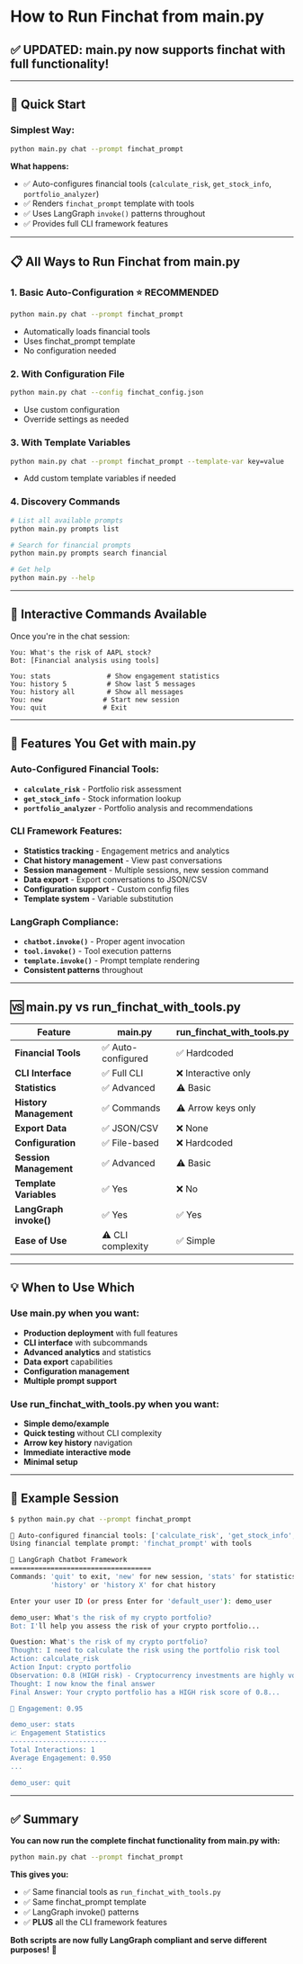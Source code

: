 # How to Run Finchat from main.py

## ✅ **UPDATED**: main.py now supports finchat with full functionality!

---

## 🚀 **Quick Start**

### **Simplest Way:**
```bash
python main.py chat --prompt finchat_prompt
```

**What happens:**
- ✅ Auto-configures financial tools (`calculate_risk`, `get_stock_info`, `portfolio_analyzer`)
- ✅ Renders `finchat_prompt` template with tools
- ✅ Uses LangGraph `invoke()` patterns throughout
- ✅ Provides full CLI framework features

---

## 📋 **All Ways to Run Finchat from main.py**

### **1. Basic Auto-Configuration** ⭐ **RECOMMENDED**
```bash
python main.py chat --prompt finchat_prompt
```
- Automatically loads financial tools
- Uses finchat_prompt template
- No configuration needed

### **2. With Configuration File**
```bash
python main.py chat --config finchat_config.json
```
- Use custom configuration
- Override settings as needed

### **3. With Template Variables**
```bash
python main.py chat --prompt finchat_prompt --template-var key=value
```
- Add custom template variables if needed

### **4. Discovery Commands**
```bash
# List all available prompts
python main.py prompts list

# Search for financial prompts  
python main.py prompts search financial

# Get help
python main.py --help
```

---

## 🎯 **Interactive Commands Available**

Once you're in the chat session:

```
You: What's the risk of AAPL stock?
Bot: [Financial analysis using tools]

You: stats              # Show engagement statistics
You: history 5          # Show last 5 messages
You: history all        # Show all messages
You: new               # Start new session
You: quit              # Exit
```

---

## 🔧 **Features You Get with main.py**

### **Auto-Configured Financial Tools:**
- **`calculate_risk`** - Portfolio risk assessment
- **`get_stock_info`** - Stock information lookup
- **`portfolio_analyzer`** - Portfolio analysis and recommendations

### **CLI Framework Features:**
- **Statistics tracking** - Engagement metrics and analytics
- **Chat history management** - View past conversations
- **Session management** - Multiple sessions, new session command
- **Data export** - Export conversations to JSON/CSV
- **Configuration support** - Custom config files
- **Template system** - Variable substitution

### **LangGraph Compliance:**
- **`chatbot.invoke()`** - Proper agent invocation
- **`tool.invoke()`** - Tool execution patterns
- **`template.invoke()`** - Prompt template rendering
- **Consistent patterns** throughout

---

## 🆚 **main.py vs run_finchat_with_tools.py**

| Feature | main.py | run_finchat_with_tools.py |
|---------|---------|---------------------------|
| **Financial Tools** | ✅ Auto-configured | ✅ Hardcoded |
| **CLI Interface** | ✅ Full CLI | ❌ Interactive only |
| **Statistics** | ✅ Advanced | ⚠️ Basic |
| **History Management** | ✅ Commands | ⚠️ Arrow keys only |
| **Export Data** | ✅ JSON/CSV | ❌ None |
| **Configuration** | ✅ File-based | ❌ Hardcoded |
| **Session Management** | ✅ Advanced | ⚠️ Basic |
| **Template Variables** | ✅ Yes | ❌ No |
| **LangGraph invoke()** | ✅ Yes | ✅ Yes |
| **Ease of Use** | ⚠️ CLI complexity | ✅ Simple |

---

## 💡 **When to Use Which**

### **Use main.py when you want:**
- **Production deployment** with full features
- **CLI interface** with subcommands
- **Advanced analytics** and statistics
- **Data export** capabilities
- **Configuration management**
- **Multiple prompt support**

### **Use run_finchat_with_tools.py when you want:**
- **Simple demo/example**
- **Quick testing** without CLI complexity
- **Arrow key history** navigation
- **Immediate interactive mode**
- **Minimal setup**

---

## 🎉 **Example Session**

```bash
$ python main.py chat --prompt finchat_prompt

🏦 Auto-configured financial tools: ['calculate_risk', 'get_stock_info', 'portfolio_analyzer']
Using financial template prompt: 'finchat_prompt' with tools

🤖 LangGraph Chatbot Framework
===================================
Commands: 'quit' to exit, 'new' for new session, 'stats' for statistics
          'history' or 'history X' for chat history

Enter your user ID (or press Enter for 'default_user'): demo_user

demo_user: What's the risk of my crypto portfolio?
Bot: I'll help you assess the risk of your crypto portfolio...

Question: What's the risk of my crypto portfolio?
Thought: I need to calculate the risk using the portfolio risk tool
Action: calculate_risk  
Action Input: crypto portfolio
Observation: 0.8 (HIGH risk) - Cryptocurrency investments are highly volatile
Thought: I now know the final answer
Final Answer: Your crypto portfolio has a HIGH risk score of 0.8...

💯 Engagement: 0.95

demo_user: stats
📈 Engagement Statistics
------------------------
Total Interactions: 1
Average Engagement: 0.950
...

demo_user: quit
```

---

## ✅ **Summary**

**You can now run the complete finchat functionality from main.py with:**

```bash
python main.py chat --prompt finchat_prompt
```

**This gives you:**
- ✅ Same financial tools as `run_finchat_with_tools.py`
- ✅ Same finchat_prompt template  
- ✅ LangGraph invoke() patterns
- ✅ **PLUS** all the CLI framework features

**Both scripts are now fully LangGraph compliant and serve different purposes!** 🎯
